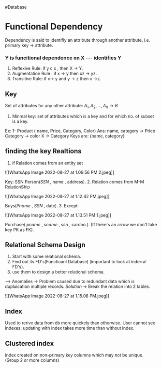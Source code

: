 #Database 
# Functional Dependency
Dependency is said to identifiy an attribute through another attribute, i.e. primary key -> attribute.

### Y is funcitional dependence on X --- identifies Y
1. Reflexive Rule: if y c x , then X $\rightarrow$ Y.
2. Augmentation Rule : if x $\rightarrow$ y then xz $\rightarrow$ yz.
3. Transitive Rule: if x-> y and y -> z then x ->z.

## Key
Set of attributes for any other attribute: $A_1, A_2, ..., A_n\rightarrow B$
1. Minmal key: set of attributes which is a key and for which no. of subset is a key.

Ex: 1- Product ( name, Price, Category, Color)
      Ans: name, category $\rightarrow$ Price
            Category $\rightarrow$ color 
            X $\rightarrow$ Category
            Keys are: {name, category}

## finding the key Realtions
1. if Relation comes from an entity set

![[WhatsApp Image 2022-08-27 at 1.09.56 PM 2.jpeg]]

Key: SSN
Person(_SSN_ , name , address).
2. Relation comes from M-M RelationShip

![[WhatsApp Image 2022-08-27 at 1.12.42 PM.jpeg]]

Buys(_Pname_ , _SSN_ , date).
3. Except: 

![[WhatsApp Image 2022-08-27 at 1.13.51 PM 1.jpeg]]

Purchase( _pname_ , _sname_ , _ssn_ , cardno.).
(If there's an arrow we don't take key PK as FK).


## Relational Schema Design
1. Start with some relational schema.
2. Find out its FD's(Functioanl Database) (important to look at inderral FD's).
3. use them to design a better relational schema.

--> Anomalies $\rightarrow$ Problem caused due to redundant data which is dupluication multiple records.
_Solution_ -> Break the relation into 2 tables. 

![[WhatsApp Image 2022-08-27 at 1.15.08 PM.jpeg]]


## Index 
Used to rerive data from db more quickely than otherwise.
User cannot see indexes: updating with index takes more time than without index.

## Clustered index
index created on non-primary key columns which may not be unique.
(Group 2 or more columns)